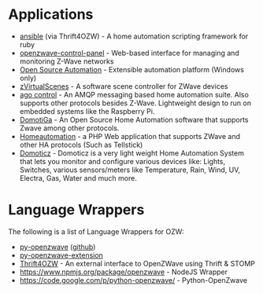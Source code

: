 # Applications #
  * [ansible](https://github.com/ekarak/ansible) (via Thrift4OZW) - A home automation scripting framework for ruby
  * [openzwave-control-panel](http://code.google.com/p/openzwave-control-panel/) - Web-based interface for managing and monitoring Z-Wave networks
  * [Open Source Automation](http://www.opensourceautomation.com) - Extensible automation platform (Windows only)
  * [zVirtualScenes](http://code.google.com/p/zvirtualscenes/) - A software scene controller for ZWave devices
  * [ago control](http://www.agocontrol.com) - An AMQP messaging based home automation suite. Also supports other protocols besides Z-Wave. Lightweight design to run on embedded systems like the Raspberry Pi.
  * [DomotiGa](http://www.domotiga.nl) - An Open Source Home Automation software that supports Zwave among other protocols.
  * [Homeautomation](http://karpero.mine.nu/ha) - a PHP Web application that supports ZWave and other HA protocols (Such as Tellstick)
  * [Domoticz](http://www.domoticz.com) - Domoticz is a very light weight Home Automation System that lets you monitor and configure various devices like: Lights, Switches, various sensors/meters like Temperature, Rain, Wind, UV, Electra, Gas, Water and much more.

# Language Wrappers #
The following is a list of Language Wrappers for OZW:
  * [py-openzwave](http://projects.maartendamen.com/projects/pyopenzwave/) ([github](http://github.com/maartendamen/py-openzwave))
  * [py-openzwave-extension](http://code.google.com/p/py-openzwave-extension/)
  * [Thrift4OZW](https://github.com/ekarak/Thrift4OZW) - An external interface to OpenZWave using Thrift & STOMP
  * https://www.npmjs.org/package/openzwave - NodeJS Wrapper
  * https://code.google.com/p/python-openzwave/ - Python-OpenZwave